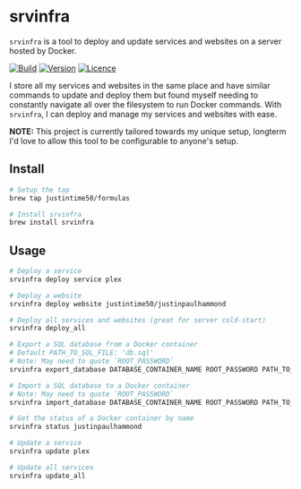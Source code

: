 # srvinfra

`srvinfra` is a tool to deploy and update services and websites on a server hosted by Docker.

[![Build](https://github.com/Justintime50/srvinfra/workflows/build/badge.svg)](https://github.com/Justintime50/srvinfra/actions)
[![Version](https://img.shields.io/github/v/tag/justintime50/srvinfra)](https://github.com/justintime50/srvinfra/releases)
[![Licence](https://img.shields.io/github/license/justintime50/srvinfra)](LICENSE)

I store all my services and websites in the same place and have similar commands to update and deploy them but found myself needing to constantly navigate all over the filesystem to run Docker commands. With `srvinfra`, I can deploy and manage my services and websites with ease.

**NOTE:** This project is currently tailored towards my unique setup, longterm I'd love to allow this tool to be configurable to anyone's setup.

## Install

```bash
# Setup the tap
brew tap justintime50/formulas

# Install srvinfra
brew install srvinfra
```

## Usage

```bash
# Deploy a service
srvinfra deploy service plex

# Deploy a website
srvinfra deploy website justintime50/justinpaulhammond

# Deploy all services and websites (great for server cold-start)
srvinfra deploy_all

# Export a SQL database from a Docker container
# Default PATH_TO_SQL_FILE: 'db.sql'
# Note: May need to quote `ROOT_PASSWORD`
srvinfra export_database DATABASE_CONTAINER_NAME ROOT_PASSWORD PATH_TO_SQL_FILE

# Import a SQL database to a Docker container
# Note: May need to quote `ROOT_PASSWORD`
srvinfra import_database DATABASE_CONTAINER_NAME ROOT_PASSWORD PATH_TO_SQL_FILE

# Get the status of a Docker container by name
srvinfra status justinpaulhammond

# Update a service
srvinfra update plex

# Update all services
srvinfra update_all
```
